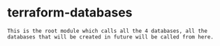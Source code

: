 # terraform-databases

```
This is the root module which calls all the 4 databases, all the databases that will be created in future will be called from here.
```